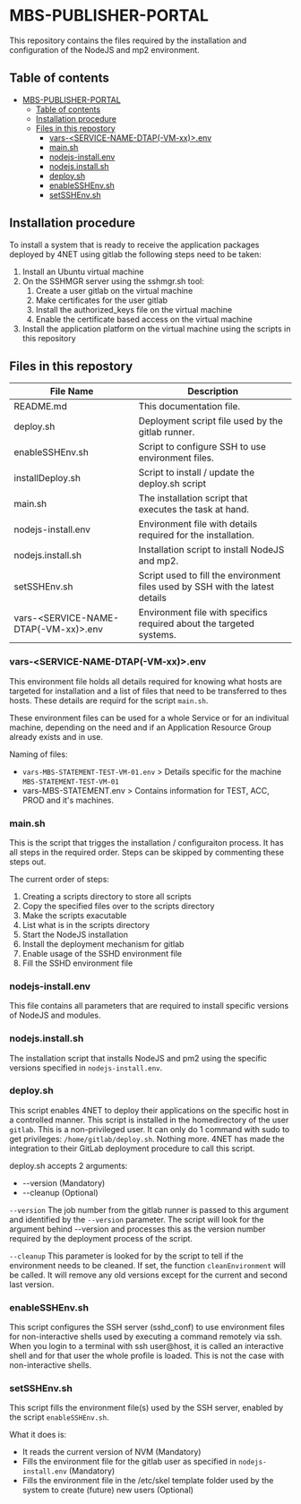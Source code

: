 # MBS-PUBLISHER-PORTAL
This repository contains the files required by the installation and configuration of the NodeJS and mp2 environment.

## Table of contents
- [MBS-PUBLISHER-PORTAL](#mbs-publisher-portal)
  - [Table of contents](#table-of-contents)
  - [Installation procedure](#installation-procedure)
  - [Files in this repostory](#files-in-this-repostory)
    - [vars-\<SERVICE-NAME-DTAP(-VM-xx)\>.env](#vars-service-name-dtap-vm-xxenv)
    - [main.sh](#mainsh)
    - [nodejs-install.env](#nodejs-installenv)
    - [nodejs.install.sh](#nodejsinstallsh)
    - [deploy.sh](#deploysh)
    - [enableSSHEnv.sh](#enablesshenvsh)
    - [setSSHEnv.sh](#setsshenvsh)

## Installation procedure

To install a system that is ready to receive the application packages deployed by 4NET using gitlab the following steps need to be taken:

1. Install an Ubuntu virtual machine
2. On the SSHMGR server using the sshmgr.sh tool:
   1. Create a user gitlab on the virtual machine
   2. Make certificates for the user gitlab
   3. Install the authorized_keys file on the virtual machine
   4. Enable the certificate based access on the virtual machine
3. Install the application platform on the virtual machine using the scripts in this repository


## Files in this repostory

| File Name | Description |
| --- | --- |
| README.md | This documentation file. |
| deploy.sh | Deployment script file used by the gitlab runner. |
| enableSSHEnv.sh | Script to configure SSH to use environment files. |
| installDeploy.sh | Script to install / update the deploy.sh script |
| main.sh | The installation script that executes the task at hand. |
| nodejs-install.env | Environment file with details required for the installation. |
| nodejs.install.sh | Installation script to install NodeJS and mp2. |
| setSSHEnv.sh | Script used to fill the environment files used by SSH with the latest details |
| vars-\<SERVICE-NAME-DTAP(-VM-xx)\>.env | Environment file with specifics required about the targeted systems. |


### vars-\<SERVICE-NAME-DTAP(-VM-xx)\>.env

This environment file holds all details required for knowing what hosts are targeted for installation and a list of files that need to be transferred to thes hosts. These details are requird for the script `main.sh`.

These environment files can be used for a whole Service or for an indivitual machine, depending on the need and if an Application Resource Group already exists and in use.

Naming of files:

* `vars-MBS-STATEMENT-TEST-VM-01.env` > Details specific for the machine `MBS-STATEMENT-TEST-VM-01`
* vars-MBS-STATEMENT.env > Contains information for TEST, ACC, PROD and it's machines.


### main.sh

This is the script that trigges the installation / configuraiton process. It has all steps in the required order. Steps can be skipped by commenting these steps out.

The current order of steps:

1. Creating a scripts directory to store all scripts
2. Copy the specified files over to the scripts directory
3. Make the scripts exacutable
4. List what is in the scripts directory
4. Start the NodeJS installation
6. Install the deployment mechanism for gitlab
7. Enable usage of the SSHD environment file
8. Fill the SSHD environment file


### nodejs-install.env

This file contains all parameters that are required to install specific versions of NodeJS and modules.


### nodejs.install.sh

The installation script that installs NodeJS and pm2 using the specific versions specified in `nodejs-install.env`.


### deploy.sh

This script enables 4NET to deploy their applications on the specific host in a controlled manner. This script is installed in the homedirectory of the user `gitlab`. This is a non-privileged user. It can only do 1 command with sudo to get privileges: `/home/gitlab/deploy.sh`. Nothing more. 4NET has made the integration to their GitLab deployment procedure to call this script.

deploy.sh accepts 2 arguments:  
* --version <gitlab build number> (Mandatory)
* --cleanup (Optional)

`--version` The job number from the gitlab runner is passed to this argument and identified by the `--version` parameter. The script will look for the argument behind --version and processes this as the version number required by the deployment process of the script.

`--cleanup` This parameter is looked for by the script to tell if the environment needs to be cleaned. If set, the function `cleanEnvironment` will be called. It will remove any old versions except for the current and second last version.

### enableSSHEnv.sh

This script configures the SSH server (sshd_conf) to use environment files for non-interactive shells used by  executing a command remotely via ssh. When you login to a terminal with ssh user@host, it is called an interactive shell and for that user the whole profile is loaded. This is not the case with non-interactive shells.

### setSSHEnv.sh

This script fills the environment file(s) used by the SSH server, enabled by the script `enableSSHEnv.sh`.

What it does is:

* It reads the current version of NVM (Mandatory)
* Fills the environment file for the gitlab user as specified in `nodejs-install.env` (Mandatory)
* Fills the environment file in the /etc/skel template folder used by the system to create (future) new users (Optional)
